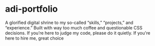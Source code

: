 # adi-portfolio
A glorified digital shrine to my so-called “skills,” “projects,” and “experience.” Built with way too much coffee and questionable CSS decisions. If you’re here to judge my code, please do it quietly. If you're here to hire me, great choice
